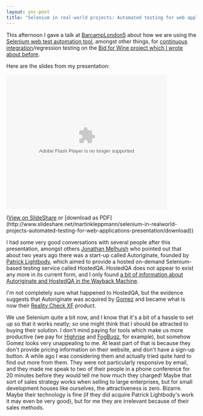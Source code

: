 ```yaml
---
layout: ync-post
title: "Selenium in real-world projects: Automated testing for web applications"
---
```


This afternoon I gave a talk at
[BarcampLondon5](http://barcamp.org/BarCampLondon5) about how we are using the
[Selenium web test automation tool](http://selenium.openqa.org/), amongst other things, for
[continuous integration](http://martinfowler.com/articles/continuousIntegration.html)/regression
testing on the
[Bid for Wine project which I wrote about
before](/2008/09/22/bid-for-wine-online-wine-auctions-coming-soon/).

Here are the slides from my
presentation:

<div id="__ss_621966" style="width: 425px; text-align:
left;"><object classid="clsid:d27cdb6e-ae6d-11cf-96b8-444553540000" width="425" height="355"
codebase="http://download.macromedia.com/pub/shockwave/cabs/flash/swflash.cab#version=6,0,40,0"><param
name="allowFullScreen" value="true"
/><param name="allowScriptAccess" value="always"
/><param name="src"
value="http://static.slideshare.net/swf/ssplayer2.swf?doc=barcamplondon5selenium-1222547324657971-8&amp;rel=0&amp;stripped_title=selenium-in-realworld-projects-automated-testing-for-web-applications-presentation"
/><embed type="application/x-shockwave-flash" width="425" height="355"
src="http://static.slideshare.net/swf/ssplayer2.swf?doc=barcamplondon5selenium-1222547324657971-8&amp;rel=0&amp;stripped_title=selenium-in-realworld-projects-automated-testing-for-web-applications-presentation"
allowscriptaccess="always"
allowfullscreen="true"></embed></object></div>

<p>(<a title="Selenium in real-world projects:
Automated testing for web applications"
href="http://www.slideshare.net/martinkleppmann/selenium-in-realworld-projects-automated-testing-for-web-applications-presentation?type=powerpoint">View
on SlideShare</a> or
[download as
PDF](http://www.slideshare.net/martinkleppmann/selenium-in-realworld-projects-automated-testing-for-web-applications-presentation/download))</p>

I
had some very good conversations with several people after this presentation, amongst others
[Jonathan Melhuish](http://jonathanmelhuish.com/) who pointed out that about two years ago there was
a start-up called Autoriginate, founded by
[Patrick Lightbody](http://lightbody.net/blog/), which aimed to provide a hosted on-demand
Selenium-based testing service called HostedQA. HostedQA does not appear to exist any more in its
current form, and I only found
[a bit of information about Autoriginate and HostedQA in the Wayback
Machine](http://web.archive.org/web/20070206184828/http://blog.autoriginate.com/).

I'm not
completely sure what happened to HostedQA, but the evidence suggests that Autoriginate was acquired
by
[Gomez](http://www.gomez.com/) and became what is now their
[Reality Check XF](http://www.gomez.com/products/functional-testing.php) product.

We use Selenium
quite a bit now, and I know that it's a bit of a hassle to set up so that it works neatly; so one
might think that I should be attracted to buying their solution. I don't mind paying for tools which
make us more productive (we pay for
[Highrise](http://www.highrisehq.com/) and
[FogBugz](http://www.fogcreek.com/FogBugz/), for example), but somehow Gomez looks very unappealing
to me. At least part of that is because they don't provide pricing information on their website, and
don't have a sign-up button. A while ago I was considering them and actually tried quite hard to
find out more from them. They were not particularly responsive by email, and they made me speak to
two of their people in a phone conference for 20 minutes before they would tell me how much they
charged! Maybe that sort of sales strategy works when selling to large enterprises, but for small
development houses like ourselves, the attractiveness is zero. Bizarre. Maybe their technology is
fine (if they did acquire Patrick Lightbody's work it may even be very good), but for me they are
irrelevant because of their sales methods.
